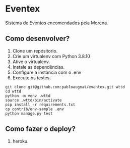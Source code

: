 # Eventex

Sistema de Eventos encomendados pela Morena.

## Como desenvolver?

1. Clone um repósitorio.
2. Crie um virtualenv com Python 3.8.10
3. Ative o virtualenv.
4. Instale as dependências.
5. Configure a instância com o .env
6. Execute os testes.

```console
git clone git@github.com:pabloaugmat/eventex.git wttd
cd wttd
python -m venv .wttd
source .wttd/bin/activate
pip install -r requirements.txt
cp contrib/env-sample .env
python manage.py test

```


## Como fazer o deploy?

1. heroku.